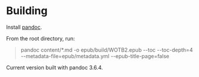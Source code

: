 # Building

Install [pandoc](https://pandoc.org/installing.html).

From the root directory, run:

> pandoc content/*.md -o epub/build/WOTB2.epub --toc --toc-depth=4 --metadata-file=epub/metadata.yml --epub-title-page=false

Current version built with pandoc 3.6.4.
